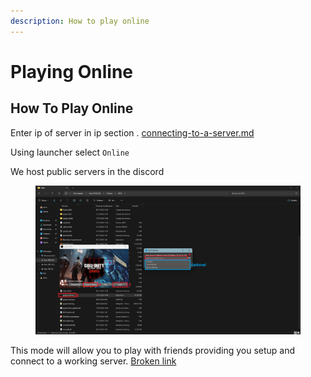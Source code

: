 ```yaml
---
description: How to play online
---
```


# Playing Online

## How To Play Online

Enter ip of server in ip section . [connecting-to-a-server.md](connecting-to-a-server.md "mention")

Using launcher select `Online`

We host public servers in the discord



<figure><img src="../.gitbook/assets/Captura de pantalla 2024-01-17 140818.png" alt=""><figcaption></figcaption></figure>

This mode will allow you to play with friends providing you setup and connect to a working server. [Broken link](broken-reference "mention")
